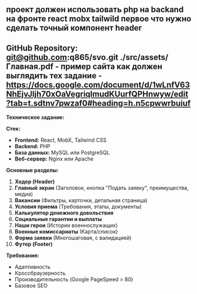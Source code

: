 проект должен использовать php на backand на фронте react mobx tailwild 
первое что нужно сделать точный компонент header 
---
GitHub Repository: git@github.com:q865/svo.git
./src/assets/Главная.pdf - пример сайта как должен выглядить
тех задание - https://docs.google.com/document/d/1wLnfV63NhEjvJljh70xOaVegriqlmudKUurfQPHnwyw/edit?tab=t.sdtnv7pwzaf0#heading=h.n5cpwwrbuiuf
---
**Техническое задание:**

**Стек:**
- **Frontend:** React, MobX, Tailwind CSS
- **Backend:** PHP
- **База данных:** MySQL или PostgreSQL
- **Веб-сервер:** Nginx или Apache

**Основные разделы:**
1.  **Хедер (Header)**
2.  **Главный экран** (Заголовок, кнопка "Подать заявку", преимущества, медиа)
3.  **Вакансии** (Фильтры, карточки, детальная страница)
4.  **Условия приема** (Требования, этапы, документы)
5.  **Калькулятор денежного довольствия**
6.  **Социальные гарантии и выплаты**
7.  **Наши герои** (Истории военнослужащих)
8.  **Военные комиссариаты** (Карта/список)
9.  **Форма заявки** (Многошаговая, с валидацией)
10. **Футер (Footer)**

**Требования:**
- Адаптивность
- Кроссбраузерность
- Производительность (Google PageSpeed > 80)
- Базовое SEO
